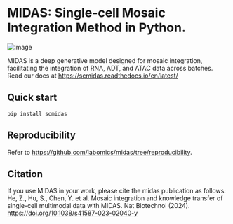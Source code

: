 # MIDAS: Single-cell Mosaic Integration Method in Python.

![image](./src/midas.png)

MIDAS is a deep generative model designed for mosaic integration, facilitating the integration of RNA, ADT, and ATAC data across batches. Read our docs at https://scmidas.readthedocs.io/en/latest/

## Quick start

```
pip install scmidas
```

## Reproducibility

Refer to https://github.com/labomics/midas/tree/reproducibility.

## Citation

If you use MIDAS in your work, please cite the midas publication as follows:
He, Z., Hu, S., Chen, Y. et al. Mosaic integration and knowledge transfer of single-cell multimodal data with MIDAS. Nat Biotechnol (2024). https://doi.org/10.1038/s41587-023-02040-y
